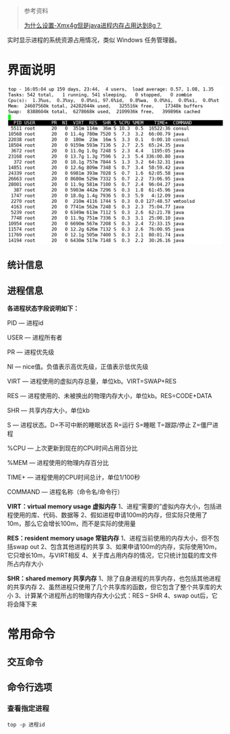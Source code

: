 > 参考资料
>
> [为什么设置-Xmx4g但是java进程内存占用达到8g？](https://blog.csdn.net/w1014074794/article/details/113340344)

实时显示进程的系统资源占用情况，类似 Windows 任务管理器。

# 界面说明

![内存属性说明](images/top-1.png)

## 统计信息

## 进程信息

**各进程状态字段说明如下：**

PID — 进程id

USER — 进程所有者

PR — 进程优先级

NI — nice值。负值表示高优先级，正值表示低优先级

VIRT — 进程使用的虚拟内存总量，单位kb。VIRT=SWAP+RES

RES — 进程使用的、未被换出的物理内存大小，单位kb。RES=CODE+DATA

SHR — 共享内存大小，单位kb

S — 进程状态。D=不可中断的睡眠状态 R=运行 S=睡眠 T=跟踪/停止 Z=僵尸进程

%CPU — 上次更新到现在的CPU时间占用百分比

%MEM — 进程使用的物理内存百分比

TIME+ — 进程使用的CPU时间总计，单位1/100秒

COMMAND — 进程名称（命令名/命令行）

**VIRT：virtual memory usage 虚拟内存**
1、进程“需要的”虚拟内存大小，包括进程使用的库、代码、数据等
2、假如进程申请100m的内存，但实际只使用了10m，那么它会增长100m，而不是实际的使用量

**RES：resident memory usage 常驻内存**
1、进程当前使用的内存大小，但不包括swap out
2、包含其他进程的共享
3、如果申请100m的内存，实际使用10m，它只增长10m，与VIRT相反
4、关于库占用内存的情况，它只统计加载的库文件所占内存大小

**SHR：shared memory 共享内存**
1、除了自身进程的共享内存，也包括其他进程的共享内存
2、虽然进程只使用了几个共享库的函数，但它包含了整个共享库的大小
3、计算某个进程所占的物理内存大小公式：RES – SHR
4、swap out后，它将会降下来

# 常用命令

## 交互命令





## 命令行选项

### 查看指定进程

```
top -p 进程id
```

